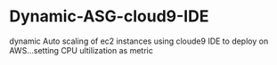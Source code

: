 # Dynamic-ASG-cloud9-IDE
dynamic Auto scaling of ec2 instances using cloude9 IDE to deploy on AWS...setting CPU ultilization as metric
